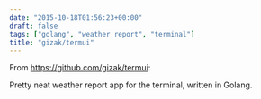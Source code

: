 ```yaml
---
date: "2015-10-18T01:56:23+00:00"
draft: false
tags: ["golang", "weather report", "terminal"]
title: "gizak/termui"
---
```

From https://github.com/gizak/termui:

Pretty neat weather report app for the terminal, written in Golang.
